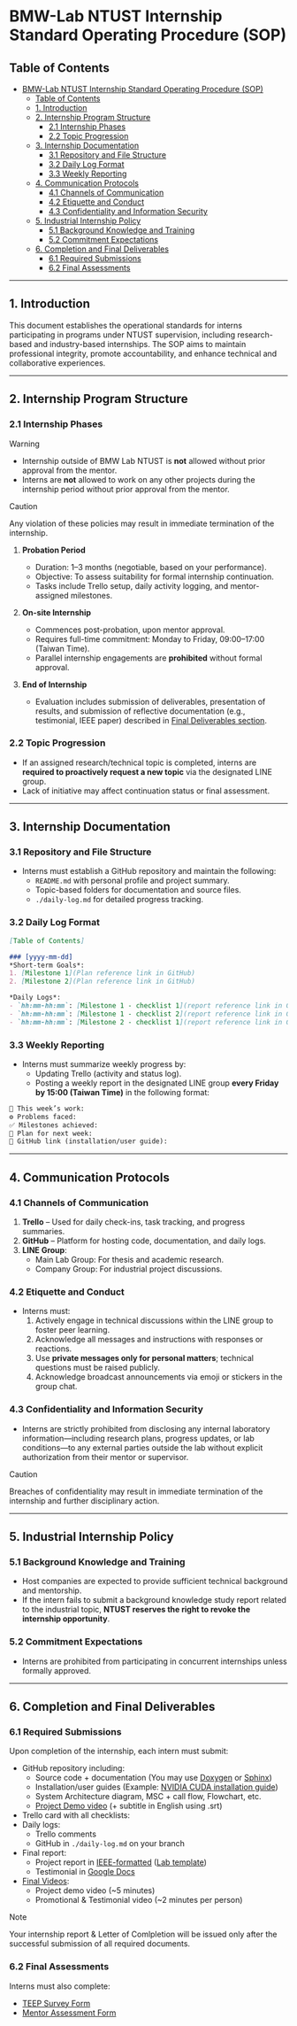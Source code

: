# BMW-Lab NTUST Internship Standard Operating Procedure (SOP)

## Table of Contents

- [BMW-Lab NTUST Internship Standard Operating Procedure (SOP)](#bmw-lab-ntust-internship-standard-operating-procedure-sop)
  - [Table of Contents](#table-of-contents)
  - [1. Introduction](#1-introduction)
  - [2. Internship Program Structure](#2-internship-program-structure)
    - [2.1 Internship Phases](#21-internship-phases)
    - [2.2 Topic Progression](#22-topic-progression)
  - [3. Internship Documentation](#3-internship-documentation)
    - [3.1 Repository and File Structure](#31-repository-and-file-structure)
    - [3.2 Daily Log Format](#32-daily-log-format)
    - [3.3 Weekly Reporting](#33-weekly-reporting)
  - [4. Communication Protocols](#4-communication-protocols)
    - [4.1 Channels of Communication](#41-channels-of-communication)
    - [4.2 Etiquette and Conduct](#42-etiquette-and-conduct)
    - [4.3 Confidentiality and Information Security](#43-confidentiality-and-information-security)
  - [5. Industrial Internship Policy](#5-industrial-internship-policy)
    - [5.1 Background Knowledge and Training](#51-background-knowledge-and-training)
    - [5.2 Commitment Expectations](#52-commitment-expectations)
  - [6. Completion and Final Deliverables](#6-completion-and-final-deliverables)
    - [6.1 Required Submissions](#61-required-submissions)
    - [6.2 Final Assessments](#62-final-assessments)

---

## 1. Introduction

This document establishes the operational standards for interns participating in programs under NTUST supervision, including research-based and industry-based internships. The SOP aims to maintain professional integrity, promote accountability, and enhance technical and collaborative experiences.

---

## 2. Internship Program Structure

### 2.1 Internship Phases

>[!WARNING]
> - Internship outside of BMW Lab NTUST is **not** allowed without prior approval from the mentor.
> - Interns are **not** allowed to work on any other projects during the internship period without prior approval from the mentor.

>[!CAUTION]
> Any violation of these policies may result in immediate termination of the internship.

1. **Probation Period**
   - Duration: 1–3 months (negotiable, based on your performance).
   - Objective: To assess suitability for formal internship continuation.
   - Tasks include Trello setup, daily activity logging, and mentor-assigned milestones.

2. **On-site Internship**
   - Commences post-probation, upon mentor approval.
   - Requires full-time commitment: Monday to Friday, 09:00–17:00 (Taiwan Time).
   - Parallel internship engagements are **prohibited** without formal approval.

3. **End of Internship**
   - Evaluation includes submission of deliverables, presentation of results, and submission of reflective documentation (e.g., testimonial, IEEE paper) described in [Final Deliverables section](#6-completion-and-final-deliverables).

### 2.2 Topic Progression

- If an assigned research/technical topic is completed, interns are **required to proactively request a new topic** via the designated LINE group.
- Lack of initiative may affect continuation status or final assessment.

---

## 3. Internship Documentation

### 3.1 Repository and File Structure

- Interns must establish a GitHub repository and maintain the following:
  - `README.md` with personal profile and project summary.
  - Topic-based folders for documentation and source files.
  - `./daily-log.md` for detailed progress tracking.

### 3.2 Daily Log Format

```markdown
[Table of Contents]

### [yyyy-mm-dd]  
*Short-term Goals*:  
1. [Milestone 1](Plan reference link in GitHub)  
2. [Milestone 2](Plan reference link in GitHub)  

*Daily Logs*:  
- `hh:mm-hh:mm`: [Milestone 1 - checklist 1](report reference link in GitHub)  
- `hh:mm-hh:mm`: [Milestone 1 - checklist 2](report reference link in GitHub)  
- `hh:mm-hh:mm`: [Milestone 2 - checklist 1](report reference link in GitHub)  
```

### 3.3 Weekly Reporting

- Interns must summarize weekly progress by:
  - Updating Trello (activity and status log).
  - Posting a weekly report in the designated LINE group **every Friday by 15:00 (Taiwan Time)** in the following format:

```markdown
🔧 This week’s work:  
⚙️ Problems faced:  
✅ Milestones achieved:  
🧭 Plan for next week:  
🔗 GitHub link (installation/user guide):
```

---

## 4. Communication Protocols

### 4.1 Channels of Communication

1. **Trello** – Used for daily check-ins, task tracking, and progress summaries.  
2. **GitHub** – Platform for hosting code, documentation, and daily logs.  
3. **LINE Group**:  
   - Main Lab Group: For thesis and academic research.  
   - Company Group: For industrial project discussions.

### 4.2 Etiquette and Conduct

- Interns must:
  1. Actively engage in technical discussions within the LINE group to foster peer learning.
  2. Acknowledge all messages and instructions with responses or reactions.
  3. Use **private messages only for personal matters**; technical questions must be raised publicly.
  4. Acknowledge broadcast announcements via emoji or stickers in the group chat.

### 4.3 Confidentiality and Information Security

- Interns are strictly prohibited from disclosing any internal laboratory information—including research plans, progress updates, or lab conditions—to any external parties outside the lab without explicit authorization from their mentor or supervisor.

> [!CAUTION]
> Breaches of confidentiality may result in immediate termination of the internship and further disciplinary action.

---

## 5. Industrial Internship Policy

### 5.1 Background Knowledge and Training

- Host companies are expected to provide sufficient technical background and mentorship.  
- If the intern fails to submit a background knowledge study report related to the industrial topic, **NTUST reserves the right to revoke the internship opportunity**.

### 5.2 Commitment Expectations

- Interns are prohibited from participating in concurrent internships unless formally approved.

---

## 6. Completion and Final Deliverables

### 6.1 Required Submissions

Upon completion of the internship, each intern must submit:

- GitHub repository including:
  - Source code + documentation (You may use [Doxygen](https://doxygen.nl/#google_vignette) or [Sphinx](https://www.sphinx-doc.org/en/master/))
  - Installation/user guides (Example: [NVIDIA CUDA installation guide](https://docs.nvidia.com/cuda/cuda-installation-guide-linux/))
  - System Architecture diagram, MSC + call flow, Flowchart, etc.
  - [Project Demo video](https://u.pcloud.link/publink/show?code=kZcjSh5ZycYwg6EvFOh21AV5jdbJNRMAX097) (+ subtitle in English using .srt)
- Trello card with all checklists:
- Daily logs:
  - Trello comments
  - GitHub in `./daily-log.md` on your branch
- Final report:
  - Project report in [IEEE-formatted](https://www.overleaf.com/latex/templates/ieee-conference-template/grfzhhncsfqn) ([Lab template](https://www.overleaf.com/project/6204f5800e163b89b70be498))
  - Testimonial in [Google Docs](https://drive.google.com/drive/folders/1LUXsHmH-f80VqcJI55XWuzvm6z3VvgyA?usp=sharing)
- [Final Videos](https://u.pcloud.link/publink/show?code=kZcjSh5ZycYwg6EvFOh21AV5jdbJNRMAX097):
  - Project demo video (~5 minutes)
  - Promotional & Testimonial video (~2 minutes per person)

> [!NOTE]
> Your internship report & Letter of Comlpletion will be issued only after the successful submission of all required documents.

### 6.2 Final Assessments

Interns must also complete:

- [TEEP Survey Form](https://docs.google.com/forms/d/e/1FAIpQLSdWLiwlq39icJ-ulSeVIIHkzcu01MwK-xSO_9tMzItofZt0hQ/viewform)  
- [Mentor Assessment Form](https://docs.google.com/forms/d/e/1FAIpQLSeJ5ZNKkrz27HFsO2ZFiU-mB2DwD8yFyf45zqdxJqjnnyWVLA/viewform)
